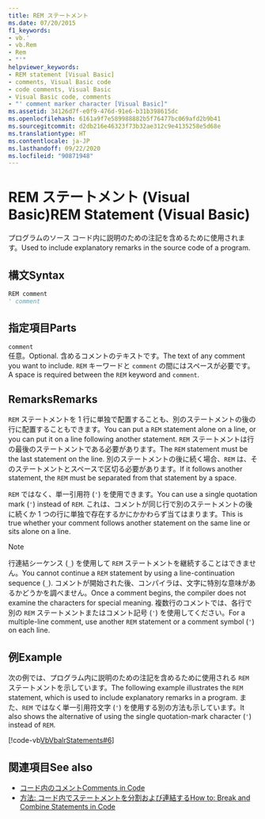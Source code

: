 ```yaml
---
title: REM ステートメント
ms.date: 07/20/2015
f1_keywords:
- vb.'
- vb.Rem
- Rem
- "'"
helpviewer_keywords:
- REM statement [Visual Basic]
- comments, Visual Basic code
- code comments, Visual Basic
- Visual Basic code, comments
- "' comment marker character [Visual Basic]"
ms.assetid: 34126d7f-e0f9-476d-91e6-b31b398615dc
ms.openlocfilehash: 6161a9f7e589988882b5f76477bc069afd2b9b41
ms.sourcegitcommit: d2db216e46323f73b32ae312c9e4135258e5d68e
ms.translationtype: HT
ms.contentlocale: ja-JP
ms.lasthandoff: 09/22/2020
ms.locfileid: "90871948"
---
```

# <a name="rem-statement-visual-basic"></a><span data-ttu-id="87df4-102">REM ステートメント (Visual Basic)</span><span class="sxs-lookup"><span data-stu-id="87df4-102">REM Statement (Visual Basic)</span></span>

<span data-ttu-id="87df4-103">プログラムのソース コード内に説明のための注記を含めるために使用されます。</span><span class="sxs-lookup"><span data-stu-id="87df4-103">Used to include explanatory remarks in the source code of a program.</span></span>  
  
## <a name="syntax"></a><span data-ttu-id="87df4-104">構文</span><span class="sxs-lookup"><span data-stu-id="87df4-104">Syntax</span></span>  
  
```vb  
REM comment  
' comment  
```  
  
## <a name="parts"></a><span data-ttu-id="87df4-105">指定項目</span><span class="sxs-lookup"><span data-stu-id="87df4-105">Parts</span></span>  

 `comment`  
 <span data-ttu-id="87df4-106">任意。</span><span class="sxs-lookup"><span data-stu-id="87df4-106">Optional.</span></span> <span data-ttu-id="87df4-107">含めるコメントのテキストです。</span><span class="sxs-lookup"><span data-stu-id="87df4-107">The text of any comment you want to include.</span></span> <span data-ttu-id="87df4-108">`REM` キーワードと `comment` の間にはスペースが必要です。</span><span class="sxs-lookup"><span data-stu-id="87df4-108">A space is required between the `REM` keyword and `comment`.</span></span>  
  
## <a name="remarks"></a><span data-ttu-id="87df4-109">Remarks</span><span class="sxs-lookup"><span data-stu-id="87df4-109">Remarks</span></span>  

 <span data-ttu-id="87df4-110">`REM` ステートメントを 1 行に単独で配置することも、別のステートメントの後の行に配置することもできます。</span><span class="sxs-lookup"><span data-stu-id="87df4-110">You can put a `REM` statement alone on a line, or you can put it on a line following another statement.</span></span> <span data-ttu-id="87df4-111">`REM` ステートメントは行の最後のステートメントである必要があります。</span><span class="sxs-lookup"><span data-stu-id="87df4-111">The `REM` statement must be the last statement on the line.</span></span> <span data-ttu-id="87df4-112">別のステートメントの後に続く場合、`REM` は、そのステートメントとスペースで区切る必要があります。</span><span class="sxs-lookup"><span data-stu-id="87df4-112">If it follows another statement, the `REM` must be separated from that statement by a space.</span></span>  
  
 <span data-ttu-id="87df4-113">`REM` ではなく、単一引用符 (`'`) を使用できます。</span><span class="sxs-lookup"><span data-stu-id="87df4-113">You can use a single quotation mark (`'`) instead of `REM`.</span></span> <span data-ttu-id="87df4-114">これは、コメントが同じ行で別のステートメントの後に続くか 1 つの行に単独で存在するかにかかわらず当てはまります。</span><span class="sxs-lookup"><span data-stu-id="87df4-114">This is true whether your comment follows another statement on the same line or sits alone on a line.</span></span>  
  
> [!NOTE]
> <span data-ttu-id="87df4-115">行連結シーケンス (`_`) を使用して `REM` ステートメントを継続することはできません。</span><span class="sxs-lookup"><span data-stu-id="87df4-115">You cannot continue a `REM` statement by using a line-continuation sequence (`_`).</span></span> <span data-ttu-id="87df4-116">コメントが開始された後、コンパイラは、文字に特別な意味があるかどうかを調べません。</span><span class="sxs-lookup"><span data-stu-id="87df4-116">Once a comment begins, the compiler does not examine the characters for special meaning.</span></span> <span data-ttu-id="87df4-117">複数行のコメントでは、各行で別の `REM` ステートメントまたはコメント記号 (`'`) を使用してください。</span><span class="sxs-lookup"><span data-stu-id="87df4-117">For a multiple-line comment, use another `REM` statement or a comment symbol (`'`) on each line.</span></span>  
  
## <a name="example"></a><span data-ttu-id="87df4-118">例</span><span class="sxs-lookup"><span data-stu-id="87df4-118">Example</span></span>  

 <span data-ttu-id="87df4-119">次の例では、プログラム内に説明のための注記を含めるために使用される `REM` ステートメントを示しています。</span><span class="sxs-lookup"><span data-stu-id="87df4-119">The following example illustrates the `REM` statement, which is used to include explanatory remarks in a program.</span></span> <span data-ttu-id="87df4-120">また、`REM` ではなく単一引用符文字 (`'`) を使用する別の方法も示しています。</span><span class="sxs-lookup"><span data-stu-id="87df4-120">It also shows the alternative of using the single quotation-mark character (`'`) instead of `REM`.</span></span>  
  
 [!code-vb[VbVbalrStatements#6](~/samples/snippets/visualbasic/VS_Snippets_VBCSharp/VbVbalrStatements/VB/Class1.vb#6)]  
  
## <a name="see-also"></a><span data-ttu-id="87df4-121">関連項目</span><span class="sxs-lookup"><span data-stu-id="87df4-121">See also</span></span>

- [<span data-ttu-id="87df4-122">コード内のコメント</span><span class="sxs-lookup"><span data-stu-id="87df4-122">Comments in Code</span></span>](../../programming-guide/program-structure/comments-in-code.md)
- [<span data-ttu-id="87df4-123">方法: コード内でステートメントを分割および連結する</span><span class="sxs-lookup"><span data-stu-id="87df4-123">How to: Break and Combine Statements in Code</span></span>](../../programming-guide/program-structure/how-to-break-and-combine-statements-in-code.md)
